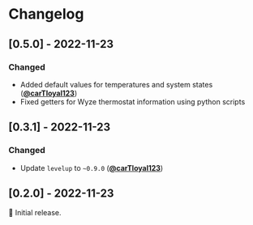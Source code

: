 # Changelog

## [0.5.0] - 2022-11-23

### Changed

- Added default values for temperatures and system states ([**@carTloyal123**](https://github.com/carTloyal123))
- Fixed getters for Wyze thermostat information using python scripts

## [0.3.1] - 2022-11-23

### Changed

- Update `levelup` to `~0.9.0` ([**@carTloyal123**](https://github.com/carTloyal123))

## [0.2.0] - 2022-11-23

:seedling: Initial release.
